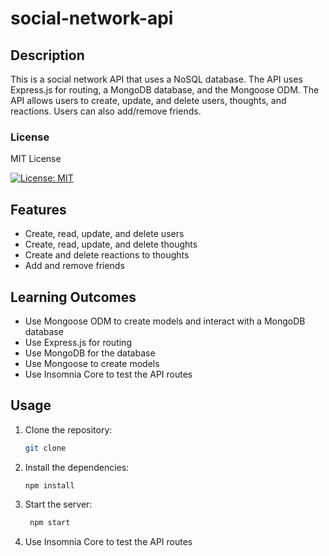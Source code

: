 # social-network-api

## Description

This is a social network API that uses a NoSQL database. The API uses Express.js for routing, a MongoDB database, and the Mongoose ODM. The API allows users to create, update, and delete users, thoughts, and reactions. Users can also add/remove friends.

### License

MIT License

[![License: MIT](https://img.shields.io/badge/License-MIT-yellow.svg)](https://opensource.org/licenses/MIT)

## Features

- Create, read, update, and delete users
- Create, read, update, and delete thoughts
- Create and delete reactions to thoughts
- Add and remove friends

## Learning Outcomes

- Use Mongoose ODM to create models and interact with a MongoDB database
- Use Express.js for routing
- Use MongoDB for the database
- Use Mongoose to create models
- Use Insomnia Core to test the API routes

## Usage

1. Clone the repository:

   ```bash
   git clone
   ```

2. Install the dependencies:

   ```bash
   npm install
   ```

3. Start the server:

   ```bash
    npm start
   ```

4. Use Insomnia Core to test the API routes
